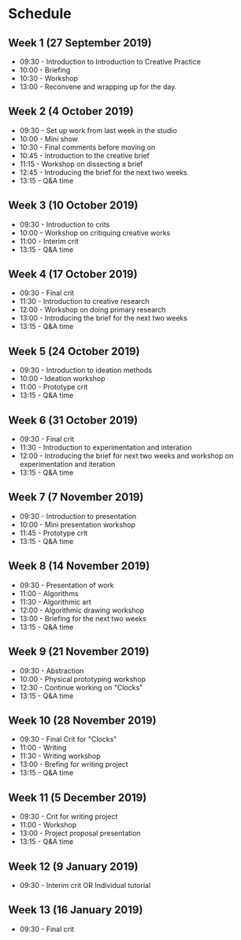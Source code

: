 # Schedule
## Week 1 (27 September 2019)
- 09:30 - Introduction to Introduction to Creative Practice
- 10:00 - Briefing
- 10:30 - Workshop
- 13:00 - Reconvene and wrapping up for the day.

## Week 2 (4 October 2019)
- 09:30 - Set up work from last week in the studio
- 10:00 - Mini show
- 10:30 - Final comments before moving on
- 10:45 - Introduction to the creative brief
- 11:15 - Workshop on dissecting a brief
- 12:45 - Introducing the brief for the next two weeks
- 13:15 - Q&A time

## Week 3 (10 October 2019)
- 09:30 - Introduction to crits
- 10:00 - Workshop on critiquing creative works
- 11:00 - Interim crit
- 13:15 - Q&A time

## Week 4 (17 October 2019)
- 09:30 - Final crit
- 11:30 - Introduction to creative research
- 12:00 - Workshop on doing primary research
- 13:00 - Introducing the brief for the next two weeks
- 13:15 - Q&A time

## Week 5 (24 October 2019)
- 09:30 - Introduction to ideation methods
- 10:00 - Ideation workshop
- 11:00 - Prototype crit
- 13:15 - Q&A time

## Week 6 (31 October 2019)
- 09:30 - Final crit
- 11:30 - Introduction to experimentation and interation
- 12:00 - Introducing the brief for next two weeks and workshop on experimentation and iteration
- 13:15 - Q&A time

## Week 7 (7 November 2019)
- 09:30 - Introduction to presentation
- 10:00 - Mini presentation workshop
- 11:45 - Prototype crit
- 13:15 - Q&A time

## Week 8 (14 November 2019)
- 09:30 - Presentation of work
- 11:00 - Algorithms
- 11:30 - Algorithmic art
- 12:00 - Algorithmic drawing workshop
- 13:00 - Briefing for the next two weeks
- 13:15 - Q&A time

## Week 9 (21 November 2019)
- 09:30 - Abstraction
- 10:00 - Physical prototyping workshop
- 12:30 - Continue working on "Clocks"
- 13:15 - Q&A time

## Week 10 (28 November 2019)
- 09:30 - Final Crit for "Clocks"
- 11:00 - Writing
- 11:30 - Writing workshop
- 13:00 - Brefing for writing project
- 13:15 - Q&A time

## Week 11 (5 December 2019)
- 09:30 - Crit for writing project
- 11:00 - Workshop
- 13:00 - Project proposal presentation
- 13:15 - Q&A time

## Week 12 (9 January 2019)
- 09:30 - Interim crit OR Individual tutorial

## Week 13 (16 January 2019)
- 09:30 - Final crit